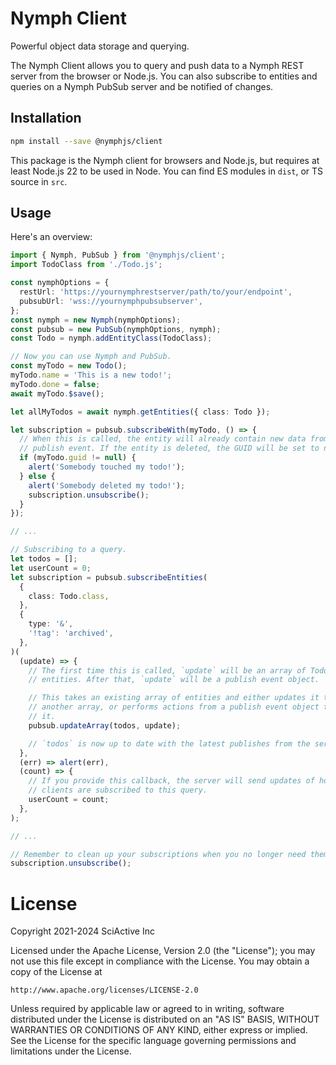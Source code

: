 # Nymph Client

Powerful object data storage and querying.

The Nymph Client allows you to query and push data to a Nymph REST server from the browser or Node.js. You can also subscribe to entities and queries on a Nymph PubSub server and be notified of changes.

## Installation

```sh
npm install --save @nymphjs/client
```

This package is the Nymph client for browsers and Node.js, but requires at least Node.js 22 to be used in Node. You can find ES modules in `dist`, or TS source in `src`.

## Usage

Here's an overview:

```ts
import { Nymph, PubSub } from '@nymphjs/client';
import TodoClass from './Todo.js';

const nymphOptions = {
  restUrl: 'https://yournymphrestserver/path/to/your/endpoint',
  pubsubUrl: 'wss://yournymphpubsubserver',
};
const nymph = new Nymph(nymphOptions);
const pubsub = new PubSub(nymphOptions, nymph);
const Todo = nymph.addEntityClass(TodoClass);

// Now you can use Nymph and PubSub.
const myTodo = new Todo();
myTodo.name = 'This is a new todo!';
myTodo.done = false;
await myTodo.$save();

let allMyTodos = await nymph.getEntities({ class: Todo });

let subscription = pubsub.subscribeWith(myTodo, () => {
  // When this is called, the entity will already contain new data from the
  // publish event. If the entity is deleted, the GUID will be set to null.
  if (myTodo.guid != null) {
    alert('Somebody touched my todo!');
  } else {
    alert('Somebody deleted my todo!');
    subscription.unsubscribe();
  }
});

// ...

// Subscribing to a query.
let todos = [];
let userCount = 0;
let subscription = pubsub.subscribeEntities(
  {
    class: Todo.class,
  },
  {
    type: '&',
    '!tag': 'archived',
  },
)(
  (update) => {
    // The first time this is called, `update` will be an array of Todo
    // entities. After that, `update` will be a publish event object.

    // This takes an existing array of entities and either updates it to match
    // another array, or performs actions from a publish event object to update
    // it.
    pubsub.updateArray(todos, update);

    // `todos` is now up to date with the latest publishes from the server.
  },
  (err) => alert(err),
  (count) => {
    // If you provide this callback, the server will send updates of how many
    // clients are subscribed to this query.
    userCount = count;
  },
);

// ...

// Remember to clean up your subscriptions when you no longer need them.
subscription.unsubscribe();
```

# License

Copyright 2021-2024 SciActive Inc

Licensed under the Apache License, Version 2.0 (the "License");
you may not use this file except in compliance with the License.
You may obtain a copy of the License at

    http://www.apache.org/licenses/LICENSE-2.0

Unless required by applicable law or agreed to in writing, software
distributed under the License is distributed on an "AS IS" BASIS,
WITHOUT WARRANTIES OR CONDITIONS OF ANY KIND, either express or implied.
See the License for the specific language governing permissions and
limitations under the License.
